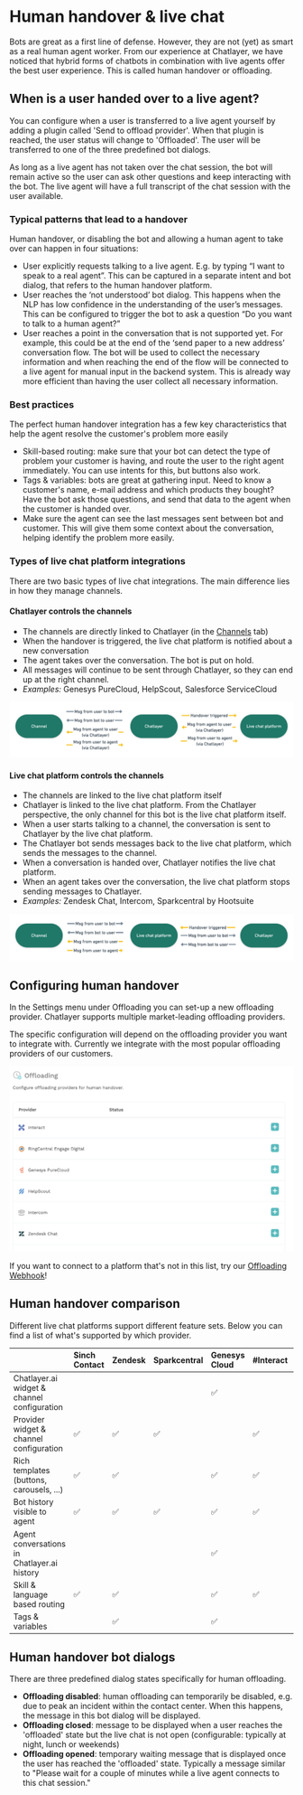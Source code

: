 # Human handover & live chat

Bots are great as a first line of defense. However, they are not \(yet\) as smart as a real human agent worker. From our experience at Chatlayer, we have noticed that hybrid forms of chatbots in combination with live agents offer the best user experience. This is called human handover or offloading.

## When is a user handed over to a live agent?

You can configure when a user is transferred to a live agent yourself by adding a plugin called 'Send to offload provider'. When that plugin is reached, the user status will change to 'Offloaded'. The user will be transferred to one of the three predefined bot dialogs.

As long as a live agent has not taken over the chat session, the bot will remain active so the user can ask other questions and keep interacting with the bot. The live agent will have a full transcript of the chat session with the user available.

### Typical patterns that lead to a handover

Human handover, or disabling the bot and allowing a human agent to take over can happen in four situations:

* User explicitly requests talking to a live agent. E.g. by typing “I want to speak to a real agent”. This can be captured in a separate intent and bot dialog, that refers to the human handover platform.
* User reaches the ‘not understood’ bot dialog. This happens when the NLP has low confidence in the understanding of the user’s messages. This can be configured to trigger the bot to ask a question “Do you want to talk to a human agent?”
* User reaches a point in the conversation that is not supported yet. For example, this could be at the end of the ‘send paper to a new address’ conversation flow. The bot will be used to collect the necessary information and when reaching the end of the flow will be connected to a live agent for manual input in the backend system. This is already way more efficient than having the user collect all necessary information.

### Best practices

The perfect human handover integration has a few key characteristics that help the agent resolve the customer's problem more easily

* Skill-based routing: make sure that your bot can detect the type of problem your customer is having, and route the user to the right agent immediately. You can use intents for this, but buttons also work.
* Tags & variables: bots are great at gathering input. Need to know a customer's name, e-mail address and which products they bought? Have the bot ask those questions, and send that data to the agent when the customer is handed over.
* Make sure the agent can see the last messages sent between bot and customer. This will give them some context about the conversation, helping identify the problem more easily.

### Types of live chat platform integrations

There are two basic types of live chat integrations. The main difference lies in how they manage channels.

#### Chatlayer controls the channels

* The channels are directly linked to Chatlayer \(in the [Channels](../../channels/multi-channel.md) tab\)
* When the handover is triggered, the live chat platform is notified about a new conversation
* The agent takes over the conversation. The bot is put on hold.
* All messages will continue to be sent through Chatlayer, so they can end up at the right channel.
* _Examples:_ Genesys PureCloud, HelpScout, Salesforce ServiceCloud

![](../../.gitbook/assets/jjs-wireframes-2x-9-.png)

#### Live chat platform controls the channels

* The channels are linked to the live chat platform itself
* Chatlayer is linked to the live chat platform. From the Chatlayer perspective, the only channel for this bot is the live chat platform itself.
* When a user starts talking to a channel, the conversation is sent to Chatlayer by the live chat platform.
* The Chatlayer bot sends messages back to the live chat platform, which sends the messages to the channel.
* When a conversation is handed over, Chatlayer notifies the live chat platform.
* When an agent takes over the conversation, the live chat platform stops sending messages to Chatlayer.
* _Examples:_ Zendesk Chat, Intercom, Sparkcentral by Hootsuite

![](../../.gitbook/assets/jjs-wireframes-2x-10-.png)

## Configuring human handover

In the Settings menu under Offloading you can set-up a new offloading provider. Chatlayer supports multiple market-leading offloading providers.

The specific configuration will depend on the offloading provider you want to integrate with. Currently we integrate with the most popular offloading providers of our customers.

![](../../.gitbook/assets/image%20%28214%29.png)

If you want to connect to a platform that's not in this list, try our [Offloading Webhook](offloading-webhook.md)!

## Human handover comparison

Different live chat platforms support different feature sets. Below you can find a list of what's supported by which provider.

|  | Sinch Contact | Zendesk | Sparkcentral | Genesys Cloud | \#Interact | Help Scout | Intercom | Salesforce | Webhook |
| :--- | :--- | :--- | :--- | :--- | :--- | :--- | :--- | :--- | :--- |
| Chatlayer.ai widget & channel configuration |  |  |  | ✅ |  | ✅ |  | ✅ | ✅ |
| Provider widget & channel configuration | ✅ | ✅ | ✅ |  | ✅ |  | ✅ |  | ✅ |
| Rich templates \(buttons, carousels, ...\) | ✅ | ✅ |  | ✅ | ✅ | ✅ |  | ✅ | ✅ |
| Bot history visible to agent | ✅ | ✅ | ✅ | ✅ | ✅ | ✅ | ✅ | ✅ | ✅ |
| Agent conversations in Chatlayer.ai history |  |  |  | ✅ |  | ✅ |  | ✅ | ✅ |
| Skill & language based routing | ✅ | ✅ |  | ✅ | ✅ | ✅ | ✅ | ✅ | ✅ |
| Tags & variables |  | ✅ |  | ✅ |  |  |  | ✅ | ✅ |

## Human handover bot dialogs

There are three predefined dialog states specifically for human offloading.

* **Offloading disabled**: human offloading can temporarily be disabled, e.g. due to peak an incident within the contact center. When this happens, the message in this bot dialog will be displayed.
* **Offloading closed**: message to be displayed when a user reaches the 'offloaded' state but the live chat is not open \(configurable: typically at night, lunch or weekends\)
* **Offloading opened**: temporary waiting message that is displayed once the user has reached the 'offloaded' state. Typically a message similar to "Please wait for a couple of minutes while a live agent connects to this chat session."



